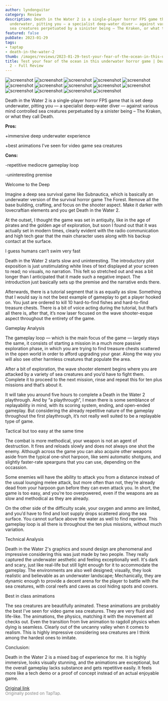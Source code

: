 ```yaml
---
author: lyndonguitar
category: Review
description: Death in the Water 2 is a single-player horror FPS game that is set deep
  underwater, pitting you — a specialist deep-water diver — against various mind controlled
  sea creatures perpetuated by a sinister being – The Kraken, or what they call Death.
featured: false
pubDate: 2023-01-29
tags:
- taptap
- death-in-the-water-2
thumb: /images/reviews/2023-01-29-test-your-fear-of-the-ocean-in-this-underwater-horror-game--death-in-the-water-2---full-r-0.avif
title: Test your fear of the ocean in this underwater horror game | Death in the Water
  2 - Full Review
---
```


<div class="gallery">
  <img src="/images/reviews/2023-01-29-test-your-fear-of-the-ocean-in-this-underwater-horror-game--death-in-the-water-2---full-r-0.avif" alt="screenshot" />
  <img src="/images/reviews/2023-01-29-test-your-fear-of-the-ocean-in-this-underwater-horror-game--death-in-the-water-2---full-r-1.avif" alt="screenshot" />
  <img src="/images/reviews/2023-01-29-test-your-fear-of-the-ocean-in-this-underwater-horror-game--death-in-the-water-2---full-r-2.avif" alt="screenshot" />
  <img src="/images/reviews/2023-01-29-test-your-fear-of-the-ocean-in-this-underwater-horror-game--death-in-the-water-2---full-r-3.avif" alt="screenshot" />
  <img src="/images/reviews/2023-01-29-test-your-fear-of-the-ocean-in-this-underwater-horror-game--death-in-the-water-2---full-r-4.avif" alt="screenshot" />
  <img src="/images/reviews/2023-01-29-test-your-fear-of-the-ocean-in-this-underwater-horror-game--death-in-the-water-2---full-r-5.avif" alt="screenshot" />
  <img src="/images/reviews/2023-01-29-test-your-fear-of-the-ocean-in-this-underwater-horror-game--death-in-the-water-2---full-r-6.avif" alt="screenshot" />
  <img src="/images/reviews/2023-01-29-test-your-fear-of-the-ocean-in-this-underwater-horror-game--death-in-the-water-2---full-r-7.avif" alt="screenshot" />
  <img src="/images/reviews/2023-01-29-test-your-fear-of-the-ocean-in-this-underwater-horror-game--death-in-the-water-2---full-r-8.avif" alt="screenshot" />
  <img src="/images/reviews/2023-01-29-test-your-fear-of-the-ocean-in-this-underwater-horror-game--death-in-the-water-2---full-r-9.avif" alt="screenshot" />
  <img src="/images/reviews/2023-01-29-test-your-fear-of-the-ocean-in-this-underwater-horror-game--death-in-the-water-2---full-r-10.avif" alt="screenshot" />
  <img src="/images/reviews/2023-01-29-test-your-fear-of-the-ocean-in-this-underwater-horror-game--death-in-the-water-2---full-r-11.avif" alt="screenshot" />
  <img src="/images/reviews/2023-01-29-test-your-fear-of-the-ocean-in-this-underwater-horror-game--death-in-the-water-2---full-r-12.avif" alt="screenshot" />
  <img src="/images/reviews/2023-01-29-test-your-fear-of-the-ocean-in-this-underwater-horror-game--death-in-the-water-2---full-r-13.avif" alt="screenshot" />
</div>

Death in the Water 2 is a single-player horror FPS game that is set deep underwater, pitting you — a specialist deep-water diver — against various mind controlled sea creatures perpetuated by a sinister being – The Kraken, or what they call Death.


**Pros:**


+immersive deep underwater experience

+best animations I’ve seen for video game sea creatures


**Cons:**


-repetitive mediocre gameplay loop

-uninteresting premise

Welcome to the Deep

Imagine a deep sea survival game like Subnautica, which is basically an underwater version of the survival horror game The Forest. Remove all the base building, crafting, and focus on the shooter aspect. Make it darker with lovecraftian elements and you get Death in the Water 2.

At the outset, I thought the game was set in antiquity, like in the age of pirates and the golden age of exploration, but soon I found out that it was actually set in modern times, clearly evident with the radio communication and high tech gear that the main character uses along with his backup contact at the surface.

I guess humans can’t swim very fast

Death in the Water 2 starts slow and uninteresting. The introductory plot exposition is just unstimulating white lines of text displayed at your screen to read; no visuals, no narration. This  felt so stretched out and was a bit longer than I anticipated that it made such a negative impact. The introduction just basically sets up the premise and the narrative ends there.

Afterwards, there is a tutorial segment that is as equally as slow. Something that I would say is not the best example of gameplay to get a player hooked on. You just are ordered to kill 10 hard-to-find fishes and hard-to-find treasure chests. There is a bit of voice acting during the tutorial, but that’s all there is, after that, it’s now laser focused on the wave shooter-esque aspect throughout the entirety of the game.

Gameplay Analysis

The gameplay loop — which is the main focus of the game — largely stays the same, it consists of starting a mission in a much more passive exploration phase, in which you are trying to find treasure chests scattered in the open world in order to afford upgrading your gear. Along the way you will also see other harmless creatures that populate the area.

After a bit of exploration, the wave shooter element begins where you are attacked by a variety of sea creatures and you’d have to fight them. Complete it to proceed to the next mission, rinse and repeat this for ten plus missions and that’s about it.

It will take you around five hours to complete a Death in the Water 2 playthrough. And by “a playthrough”, I mean there is some semblance of replayability in mind, with its scoring system, ending, and open-ended gameplay. But considering the already repetitive nature of the gameplay throughout the first playthrough, it’s not really well suited to be a replayable type of game.

Tactical but too easy at the same time

The combat is more methodical, your weapon is not an agent of destruction. It fires and reloads slowly and does not always one shot the enemy. Although across the game you can also acquire other weapons aside from the typical one-shot harpoon, like semi automatic shotguns, and slightly faster-rate spearguns that you can use, depending on the occassion.

Some enemies will have the ability to attack you from a distance instead of the usual lounging melee attack, but more often than not, they’re already dead from your harpoon gun before they can even attack you. In short, the game is too easy, and you’re too overpowered, even if the weapons are as slow and methodical as they are already.

On the other side of the difficulty scale, your oxygen and ammo are limited, and you’d have to find and loot supply drops scattered along the sea surface. You cannot surface above the water as well to find reprieve. This gameplay loop is all there is throughout the ten plus missions, without much variation.

Technical Analysis

Death in the Water 2's graphics and sound design are phenomenal and impressive considering this was just made by two people. They really captured the underwater aesthetic and feeling exceptionally well. It's dark and scary, just like real-life but still light enough for it to accommodate the gameplay. The environments are also well designed; visually, they look realistic and believable as an underwater landscape; Mechanically, they are dynamic enough to provide a decent arena for the player to battle with the sea creatures, with coral reefs and caves as cool hiding spots and covers.

Best in class animations

The sea creatures are beautifully animated. These animations are probably the best I’ve seen for video game sea creatures. They are very fluid and life-like. The animations, the physics, matching it with the movement all checks out. Even the transition from live animation to ragdoll physics when dying is seamless. Clearly out of the uncanny valley when it comes to realism.  This is highly impressive considering sea creatures are I think among the hardest ones to imitate.

Conclusion:

Death in the Water 2 is a mixed bag of experience for me. It is highly immersive, looks visually stunning, and the animations are exceptional, but the overall gameplay lacks substance and gets repetitive easily. It feels more like a tech demo or a proof of concept instead of an actual enjoyable game.

[Original link](https://www.taptap.io/post/4377787)<br><span style="font-size: 0.95em; color: #888;">Originally posted on TapTap.</span>